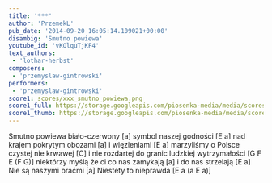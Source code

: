 ```yaml
---
title: '***'
author: 'PrzemekL'
pub_date: '2014-09-20 16:05:14.109021+00:00'
disambig: 'Smutno powiewa'
youtube_id: 'vKQlquTjKF4'
text_authors:
 - 'lothar-herbst'
composers:
 - 'przemyslaw-gintrowski'
performers:
 - 'przemyslaw-gintrowski'
score1: scores/xxx_smutno_powiewa.png
score1_full: https://storage.googleapis.com/piosenka-media/media/scores/xxx_smutno_powiewa.png
score1_thumb: https://storage.googleapis.com/piosenka-media/media/scores/xxx_smutno_powiewa.png.180x0_q85_upscale.jpg
---
```


Smutno powiewa biało-czerwony [a]
symbol naszej godności [E a]
nad krajem pokrytym obozami [a]
i więzieniami [E a]
marzyliśmy o Polsce czystej nie krwawej [C]
 i nie rozdartej do granic ludzkiej wytrzymałości [G F E (F G)]
niektórzy myślą że ci co nas zamykają [a]
i do nas strzelają [E a]
Nie są naszymi braćmi [a]
Niestety to nieprawda [E a (a E a)]